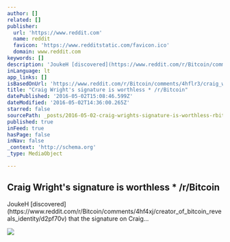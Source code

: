 ```yaml
---
author: []
related: []
publisher:
  url: 'https://www.reddit.com'
  name: reddit
  favicon: 'https://www.redditstatic.com/favicon.ico'
  domain: www.reddit.com
keywords: []
description: 'JoukeH [discovered](https://www.reddit.com/r/Bitcoin/comments/4hf4xj/creator_of_bitcoin_reveals_identity/d2pf70v) that the signature on Craig...'
inLanguage: lt
app_links: []
isBasedOnUrl: 'https://www.reddit.com/r/Bitcoin/comments/4hflr3/craig_wrights_signature_is_worthless/'
title: "Craig Wright's signature is worthless * /r/Bitcoin"
datePublished: '2016-05-02T15:08:46.599Z'
dateModified: '2016-05-02T14:36:00.265Z'
starred: false
sourcePath: _posts/2016-05-02-craig-wrights-signature-is-worthless-rbitcoin.md
published: true
inFeed: true
hasPage: false
inNav: false
_context: 'http://schema.org'
_type: MediaObject

---
```

<article style=""><h1>Craig Wright's signature is worthless * /r/Bitcoin</h1><p>JoukeH [discovered](https://www.reddit.com/r/Bitcoin/comments/4hf4xj/creator_of_bitcoin_reveals_identity/d2pf70v) that the signature on Craig...</p><img src="https://www.redditstatic.com/icon.png" /></article>